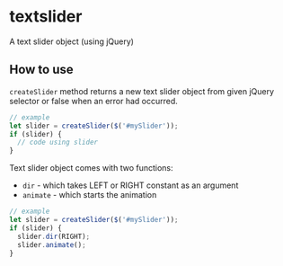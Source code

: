 # textslider
A text slider object (using jQuery)

## How to use
`createSlider` method returns a new text slider object from given jQuery selector or false when an error had occurred.

```js
// example
let slider = createSlider($('#mySlider'));
if (slider) {
  // code using slider
}
```

Text slider object comes with two functions:
* `dir` - which takes LEFT or RIGHT constant as an argument
* `animate` - which starts the animation

```js
// example
let slider = createSlider($('#mySlider'));
if (slider) {
  slider.dir(RIGHT);
  slider.animate();
}
```
